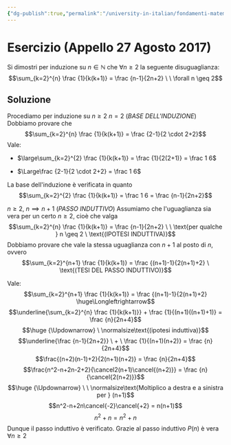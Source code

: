 ```yaml
---
{"dg-publish":true,"permalink":"/university-in-italian/fondamenti-matematici-per-l-informatica/esercizi-sul-principio-di-induzione/appello-27-agosto-2017/"}
---
```


# Esercizio (Appello 27 Agosto 2017)
Si dimostri per induzione su $n \in \mathbb N$ che $\forall n \geq 2$ la seguente disuguaglianza:
$$\sum_{k=2}^{n} \frac {1}{k(k+1)} = \frac {n-1}{2n+2} \ \ \forall n \geq 2$$
## Soluzione
Procediamo per induzione su $n \geq 2$
$n = 2$ (*BASE DELL'INDUZIONE*) 
Dobbiamo provare che
$$\sum_{k=2}^{n} \frac {1}{k(k+1)} = \frac {2-1}{2 \cdot 2+2}$$
Vale:
-  $\large\sum_{k=2}^{2} \frac {1}{k(k+1)} = \frac {1}{2(2+1)} = \frac 1 6$

- $\Large\frac {2-1}{2 \cdot 2+2} = \frac 1 6$

La base dell'induzione è verificata in quanto
$$\sum_{k=2}^{2} \frac {1}{k(k+1)} = \frac 1 6 = \frac {n-1}{2n+2}$$

$n \geq 2, \ n \implies n+1$ (*PASSO INDUTTIVO*)
Assumiamo che l'uguaglianza sia vera per un certo $n \geq 2$, cioè che valga 
$$\sum_{k=2}^{n} \frac {1}{k(k+1)} = \frac {n-1}{2n+2} \ \ \text{per qualche } n \geq 2 \ \text{(IPOTESI INDUTTIVA)}$$
Dobbiamo provare che vale la stessa uguaglianza con $n+1$ al posto di $n$, ovvero
$$\sum_{k=2}^{n+1} \frac {1}{k(k+1)} = \frac {(n+1)-1}{2(n+1)+2} \ \text{(TESI DEL PASSO INDUTTIVO)}$$

Vale:$$\sum_{k=2}^{n+1} \frac {1}{k(k+1)} = \frac {(n+1)-1}{2(n+1)+2} \huge\Longleftrightarrow$$$$\underline{\sum_{k=2}^{n} \frac {1}{k(k+1)}} + \frac {1}{(n+1)((n+1)+1)} = \frac {n}{2n+4}$$$$\huge {\Updownarrow} \ \normalsize\text{(ipotesi induttiva)}$$$$\underline{\frac {n-1}{2n+2}} \ + \ \frac {1}{(n+1)(n+2)} = \frac {n}{2n+4}$$$$\frac{(n+2)(n-1)+2}{2(n+1)(n+2)} = \frac {n}{2n+4}$$$$\frac{n^2-n+2n-2+2}{\cancel2(n+1)\cancel{(n+2)}} = \frac {n}{\cancel{2(n+2)}}$$$$\huge {\Updownarrow} \ \ \normalsize\text{Moltiplico a destra e a sinistra per } (n+1)$$$$n^2-n+2n\cancel{-2}\cancel{+2} = n(n+1)$$$$n^2+n = n^2+n$$Dunque il passo induttivo è verificato.
Grazie al passo induttivo $P(n)$ è vera $\forall n \geq 2$